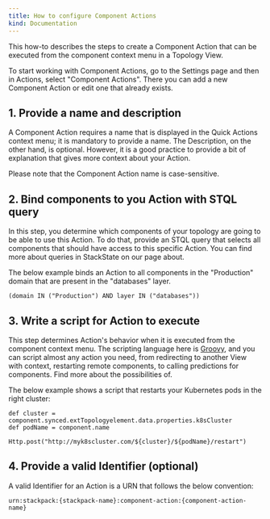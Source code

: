 ```yaml
---
title: How to configure Component Actions
kind: Documentation
---
```


This how-to describes the steps to create a Component Action that can be executed from the component context menu in a Topology View.

To start working with Component Actions, go to the Settings page and then in Actions, select "Component Actions". There you can add a new Component Action or edit one that already exists.

## 1. Provide a name and description

A Component Action requires a name that is displayed in the Quick Actions context menu; it is mandatory to provide a name. The Description, on the other hand, is optional. However, it is a good practice to provide a bit of explanation that gives more context about your Action.

Please note that the Component Action name is case-sensitive.

## 2. Bind components to you Action with STQL query

In this step, you determine which components of your topology are going to be able to use this Action. To do that, provide an STQL query that selects all components that should have access to this specific Action. You can find more about queries in StackState on our page about.

The below example binds an Action to all components in the "Production" domain that are present in the "databases" layer.

 ```
(domain IN ("Production") AND layer IN ("databases"))
 ```

## 3. Write a script for Action to execute

This step determines Action's behavior when it is executed from the component context menu. The scripting language here is [Groovy](https://groovy-lang.org/), and you can script almost any action you need, from redirecting to another View with context, restarting remote components, to calling predictions for components. Find more about the possibilities of.  

The below example shows a script that restarts your Kubernetes pods in the right cluster:

```
def cluster = component.synced.extTopologyelement.data.properties.k8sCluster
def podName = component.name

Http.post("http://myk8scluster.com/${cluster}/${podName}/restart")
```

## 4. Provide a valid Identifier (optional)

A valid Identifier for an Action is a URN that follows the below convention:

```
urn:stackpack:{stackpack-name}:component-action:{component-action-name}
```
